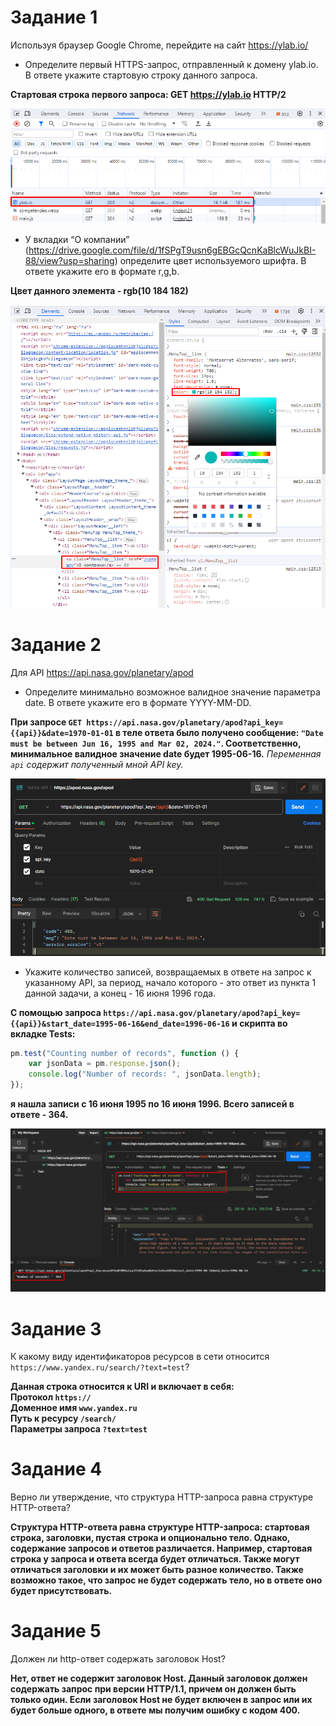 # Задание 1

Используя браузер Google Chrome, перейдите на сайт https://ylab.io/

- Определите первый HTTPS-запрос, отправленный к домену ylab.io. В ответе укажите стартовую строку данного запроса.

**Стартовая строка первого запроса: GET https://ylab.io HTTP/2**

![img_2.png](image/first_request.png)

- У вкладки “О компании” (https://drive.google.com/file/d/1fSPgT9usn6gEBGcQcnKaBlcWuJkBI-88/view?usp=sharing) определите цвет используемого шрифта. В
  ответе укажите его в формате r,g,b.

**Цвет данного элемента - rgb(10 184 182)**

![img_1.png](image/color.png)

# Задание 2

Для API https://api.nasa.gov/planetary/apod

- Определите минимально возможное валидное значение параметра date. В ответе укажите его в формате YYYY-MM-DD.

**При запросе `GET https://api.nasa.gov/planetary/apod?api_key={{api}}&date=1970-01-01` в теле ответа было получено
сообщение: `"Date must be between Jun 16, 1995 and Mar 02, 2024."`. Соответственно, минимальное валидное значение date будет 1995-06-16.**
*Переменная `api` содержит полученный мной API key.*

![img.png](image/request_date.png)

- Укажите количество записей, возвращаемых в ответе на запрос к указанному API, за период, начало которого - это ответ из пункта 1 данной задачи, а
  конец - 16 июня 1996 года.

**С помощью запроса `https://api.nasa.gov/planetary/apod?api_key={{api}}&start_date=1995-06-16&end_date=1996-06-16` и скрипта во вкладке Tests:**

```js
pm.test("Counting number of records", function () {
    var jsonData = pm.response.json();
    console.log("Number of records: ", jsonData.length);
});
```

**я нашла записи с 16 июня 1995 по 16 июня 1996. Всего записей в ответе - 364.**

![img.png](image/number_of_records.png)

# Задание 3

К какому виду идентификаторов ресурсов в сети относится `https://www.yandex.ru/search/?text=test`?

**Данная строка относится к URI и включает в себя:<br>
Протокол `https://`<br>
Доменное имя `www.yandex.ru`<br>
Путь к ресурсу `/search/`<br>
Параметры запроса `?text=test`**

# Задание 4

Верно ли утверждение, что структура HTTP-запроса равна структуре HTTP-ответа?

**Структура HTTP-ответа равна структуре HTTP-запроса: стартовая строка, заголовки, пустая строка и опционально тело. Однако, содержание запросов и
ответов различается. Например, стартовая строка у запроса и ответа всегда будет отличаться. Также могут отличаться заголовки и их может быть
разное количество. Также возможно такое, что запрос не будет содержать тело, но в ответе оно будет присутствовать.**

# Задание 5

Должен ли http-ответ содержать заголовок Host?

**Нет, ответ не содержит заголовок Host. Данный заголовок должен содержать запрос при версии HTTP/1.1, причем он должен быть только один. Если
заголовок Host не будет включен в запрос или их будет больше одного, в ответе мы получим ошибку с кодом 400.**